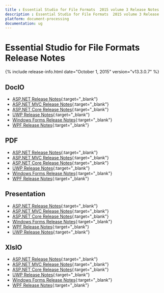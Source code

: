 ```yaml
---
title : Essential Studio for File Formats  2015 volume 3 Release Notes  
description : Essential Studio for File Formats  2015 volume 3 Release Notes  
platform: document-processing
documentation: ug
---
```


# Essential Studio for File Formats  Release Notes  

{% include release-info.html date="October 1, 2015"  version="v13.3.0.7" %} 


## DocIO

* [ASP.NET Release Notes](/aspnet/release-notes/v13.3.0.7#docio){:target="_blank"}
* [ASP.NET MVC Release Notes](/aspnetmvc/release-notes/v13.3.0.7#docio){:target="_blank"}
* [ASP.NET Core Release Notes](/aspnet-core/release-notes/v13.3.0.7#docio){:target="_blank"}
* [UWP Release Notes](/uwp/release-notes/v13.3.0.7#docio){:target="_blank"}
* [Windows Forms Release Notes](/windowsforms/release-notes/v13.3.0.7#docio){:target="_blank"}
* [WPF Release Notes](/wpf/release-notes/v13.3.0.7#docio){:target="_blank"}


## PDF

* [ASP.NET Release Notes](/aspnet/release-notes/v13.3.0.7#pdf){:target="_blank"}
* [ASP.NET MVC Release Notes](/aspnetmvc/release-notes/v13.3.0.7#pdf){:target="_blank"}
* [ASP.NET Core Release Notes](/aspnet-core/release-notes/v13.3.0.7#pdf){:target="_blank"}
* [UWP Release Notes](/uwp/release-notes/v13.3.0.7#pdf){:target="_blank"}
* [Windows Forms Release Notes](/windowsforms/release-notes/v13.3.0.7#pdf){:target="_blank"}
* [WPF Release Notes](/wpf/release-notes/v13.3.0.7#pdf){:target="_blank"}


## Presentation

* [ASP.NET Release Notes](/aspnet/release-notes/v13.3.0.7#presentation){:target="_blank"}
* [ASP.NET MVC Release Notes](/aspnetmvc/release-notes/v13.3.0.7#presentation){:target="_blank"}
* [ASP.NET Core Release Notes](/aspnet-core/release-notes/v13.3.0.7#presentation){:target="_blank"}
* [Windows Forms Release Notes](/windowsforms/release-notes/v13.3.0.7#presentation){:target="_blank"}
* [WPF Release Notes](/wpf/release-notes/v13.3.0.7#presentation){:target="_blank"}
* [UWP Release Notes](/uwp/release-notes/v13.3.0.7#presentation){:target="_blank"}


## XlsIO

* [ASP.NET Release Notes](/aspnet/release-notes/v13.3.0.7#xlsio){:target="_blank"}
* [ASP.NET MVC Release Notes](/aspnetmvc/release-notes/v13.3.0.7#xlsio){:target="_blank"}
* [ASP.NET Core Release Notes](/aspnet-core/release-notes/v13.3.0.7#xlsio){:target="_blank"}
* [UWP Release Notes](/uwp/release-notes/v13.3.0.7#xlsio){:target="_blank"}
* [Windows Forms Release Notes](/windowsforms/release-notes/v13.3.0.7#xlsio){:target="_blank"}
* [WPF Release Notes](/wpf/release-notes/v13.3.0.7#xlsio){:target="_blank"}